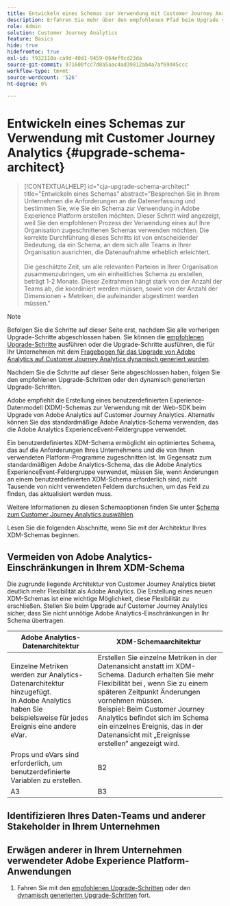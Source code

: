 ```yaml
---
title: Entwickeln eines Schemas zur Verwendung mit Customer Journey Analytics
description: Erfahren Sie mehr über den empfohlenen Pfad beim Upgrade von Adobe Analytics auf Customer Journey Analytics
role: Admin
solution: Customer Journey Analytics
feature: Basics
hide: true
hidefromtoc: true
exl-id: f932110a-ca9d-40d1-9459-064ef9cd23da
source-git-commit: 971600fcc7d8a5aac4ad39812ab4a7af69d45ccc
workflow-type: tm+mt
source-wordcount: '526'
ht-degree: 0%

---
```


# Entwickeln eines Schemas zur Verwendung mit Customer Journey Analytics {#upgrade-schema-architect}

<!-- markdownlint-disable MD034 -->

>[!CONTEXTUALHELP]
>id="cja-upgrade-schema-architect"
>title="Entwickeln eines Schemas"
>abstract="Besprechen Sie in Ihrem Unternehmen die Anforderungen an die Datenerfassung und bestimmen Sie, wie Sie ein Schema zur Verwendung in Adobe Experience Platform erstellen möchten. Dieser Schritt wird angezeigt, weil Sie den empfohlenen Prozess der Verwendung eines auf Ihre Organisation zugeschnittenen Schemas verwenden möchten. Die korrekte Durchführung dieses Schritts ist von entscheidender Bedeutung, da ein Schema, an dem sich alle Teams in Ihrer Organisation ausrichten, die Datenaufnahme erheblich erleichtert.<br><br>Die geschätzte Zeit, um alle relevanten Parteien in Ihrer Organisation zusammenzubringen, um ein einheitliches Schema zu erstellen, beträgt 1-2 Monate. Dieser Zeitrahmen hängt stark von der Anzahl der Teams ab, die koordiniert werden müssen, sowie von der Anzahl der Dimensionen + Metriken, die aufeinander abgestimmt werden müssen."

<!-- markdownlint-enable MD034 -->

>[!NOTE]
> 
>Befolgen Sie die Schritte auf dieser Seite erst, nachdem Sie alle vorherigen Upgrade-Schritte abgeschlossen haben. Sie können die [empfohlenen Upgrade-Schritte](/help/getting-started/cja-upgrade/cja-upgrade-recommendations.md#recommended-upgrade-steps-for-most-organizations) ausführen oder die Upgrade-Schritte ausführen, die für Ihr Unternehmen mit dem [Fragebogen für das Upgrade von Adobe Analytics auf Customer Journey Analytics dynamisch generiert wurden](https://gigazelle.github.io/cja-ttv/).
>
>Nachdem Sie die Schritte auf dieser Seite abgeschlossen haben, folgen Sie den empfohlenen Upgrade-Schritten oder den dynamisch generierten Upgrade-Schritten.

Adobe empfiehlt die Erstellung eines benutzerdefinierten Experience-Datenmodell (XDM)-Schemas zur Verwendung mit der Web-SDK beim Upgrade von Adobe Analytics auf Customer Journey Analytics. Alternativ können Sie das standardmäßige Adobe Analytics-Schema verwenden, das die Adobe Analytics ExperienceEvent-Feldergruppe verwendet.

Ein benutzerdefiniertes XDM-Schema ermöglicht ein optimiertes Schema, das auf die Anforderungen Ihres Unternehmens und die von Ihnen verwendeten Platform-Programme zugeschnitten ist. Im Gegensatz zum standardmäßigen Adobe Analytics-Schema, das die Adobe Analytics ExperienceEvent-Feldergruppe verwendet, müssen Sie, wenn Änderungen an einem benutzerdefinierten XDM-Schema erforderlich sind, nicht Tausende von nicht verwendeten Feldern durchsuchen, um das Feld zu finden, das aktualisiert werden muss.

Weitere Informationen zu diesen Schemaoptionen finden Sie unter [Schema zum Customer Journey Analytics auswählen](/help/getting-started/cja-upgrade/cja-upgrade-schema-existing.md).

Lesen Sie die folgenden Abschnitte, wenn Sie mit der Architektur Ihres XDM-Schemas beginnen.

## Vermeiden von Adobe Analytics-Einschränkungen in Ihrem XDM-Schema

Die zugrunde liegende Architektur von Customer Journey Analytics bietet deutlich mehr Flexibilität als Adobe Analytics. Die Erstellung eines neuen XDM-Schemas ist eine wichtige Möglichkeit, diese Flexibilität zu erschließen. Stellen Sie beim Upgrade auf Customer Journey Analytics sicher, dass Sie nicht unnötige Adobe Analytics-Einschränkungen in Ihr Schema übertragen.

| Adobe Analytics-Datenarchitektur | XDM-Schemaarchitektur |
|---------|----------|
| Einzelne Metriken werden zur Analytics-Datenarchitektur hinzugefügt.<br/>In Adobe Analytics haben Sie beispielsweise für jedes Ereignis eine andere eVar. | Erstellen Sie einzelne Metriken in der Datenansicht anstatt im XDM-Schema. Dadurch erhalten Sie mehr Flexibilität bei , wenn Sie zu einem späteren Zeitpunkt Änderungen vornehmen müssen.<br/>Beispiel: Beim Customer Journey Analytics befindet sich im Schema ein einzelnes Ereignis, das in der Datenansicht mit „Ereignisse erstellen“ angezeigt wird. |
| Props und eVars sind erforderlich, um benutzerdefinierte Variablen zu erstellen. | B2 |
| A3 | B3 |

## Identifizieren Ihres Daten-Teams und anderer Stakeholder in Ihrem Unternehmen


## Erwägen anderer in Ihrem Unternehmen verwendeter Adobe Experience Platform-Anwendungen



1. Fahren Sie mit den [empfohlenen Upgrade-Schritten](/help/getting-started/cja-upgrade/cja-upgrade-recommendations.md#recommended-upgrade-steps-for-most-organizations) oder den [dynamisch generierten Upgrade-Schritten](https://gigazelle.github.io/cja-ttv/) fort.
